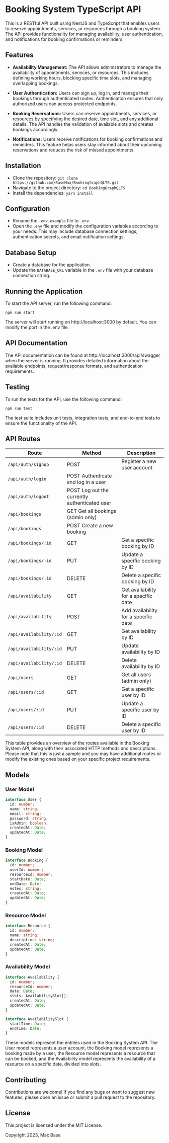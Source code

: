 # Booking System TypeScript API

This is a RESTful API built using NestJS and TypeScript that enables users to reserve appointments, services, or resources through a booking system. The API provides functionality for managing availability, user authentication, and notifications for booking confirmations or reminders.

## Features

- **Availability Management:** The API allows administrators to manage the availability of appointments, services, or resources. This includes defining working hours, blocking specific time slots, and managing overlapping bookings.

- **User Authentication:** Users can sign up, log in, and manage their bookings through authenticated routes. Authentication ensures that only authorized users can access protected endpoints.

- **Booking Reservations:** Users can reserve appointments, services, or resources by specifying the desired date, time slot, and any additional details. The API handles the validation of available slots and creates bookings accordingly.

- **Notifications:** Users receive notifications for booking confirmations and reminders. This feature helps users stay informed about their upcoming reservations and reduces the risk of missed appointments.

## Installation

- Clone the repository: `git clone https://github.com/BaseMax/BookingGraphQLTS.git`
- Navigate to the project directory: `cd BookingGraphQLTS`
- Install the dependencies: `yarn install`

## Configuration

- Rename the `.env.example` file to `.env`.
- Open the `.env` file and modify the configuration variables according to your needs. This may include database connection settings, authentication secrets, and email notification settings.

## Database Setup

- Create a database for the application.
- Update the `DATABASE_URL` variable in the `.env` file with your database connection string.

## Running the Application

To start the API server, run the following command:

```
npm run start
```

The server will start running on http://localhost:3000 by default. You can modify the port in the .env file.

## API Documentation

The API documentation can be found at http://localhost:3000/api/swagger when the server is running. It provides detailed information about the available endpoints, request/response formats, and authentication requirements.

## Testing

To run the tests for the API, use the following command:

```
npm run test
```

The test suite includes unit tests, integration tests, and end-to-end tests to ensure the functionality of the API.

## API Routes

| Route |	Method |	Description |
| ----- | ------ | ------------ |
| `/api/auth/signup` |	POST |	Register a new user account |
| `/api/auth/login` |	POST	Authenticate and log in a user |
| `/api/auth/logout` |	POST	Log out the currently authenticated user |
| `/api/bookings` |	GET	Get all bookings (admin only) |
| `/api/bookings` |	POST	Create a new booking |
| `/api/bookings/:id` |	GET |	Get a specific booking by ID |
| `/api/bookings/:id` |	PUT |	Update a specific booking by ID |
| `/api/bookings/:id` |	DELETE |	Delete a specific booking by ID |
| `/api/availability` |	GET |	Get availability for a specific date |
| `/api/availability` |	POST | Add availability for a specific date |
| `/api/availability/:id` |	GET |	Get availability by ID |
| `/api/availability/:id` |	PUT |	Update availability by ID |
| `/api/availability/:id` |	DELETE |	Delete availability by ID |
| `/api/users` |	GET |	Get all users (admin only) |
| `/api/users/:id` |	GET |	Get a specific user by ID |
| `/api/users/:id` |	PUT |	Update a specific user by ID |
| `/api/users/:id` |	DELETE |	Delete a specific user by ID |

This table provides an overview of the routes available in the Booking System API, along with their associated HTTP methods and descriptions. Please note that this is just a sample and you may have additional routes or modify the existing ones based on your specific project requirements.

## Models

### User Model

```typescript
interface User {
  id: number;
  name: string;
  email: string;
  password: string;
  isAdmin: boolean;
  createdAt: Date;
  updatedAt: Date;
}
```

### Booking Model

```typescript
interface Booking {
  id: number;
  userId: number;
  resourceId: number;
  startDate: Date;
  endDate: Date;
  notes: string;
  createdAt: Date;
  updatedAt: Date;
}
```

### Resource Model

```typescript
interface Resource {
  id: number;
  name: string;
  description: string;
  createdAt: Date;
  updatedAt: Date;
}
```

### Availability Model

```typescript
interface Availability {
  id: number;
  resourceId: number;
  date: Date;
  slots: AvailabilitySlot[];
  createdAt: Date;
  updatedAt: Date;
}

interface AvailabilitySlot {
  startTime: Date;
  endTime: Date;
}
```

These models represent the entities used in the Booking System API. The User model represents a user account, the Booking model represents a booking made by a user, the Resource model represents a resource that can be booked, and the Availability model represents the availability of a resource on a specific date, divided into slots.

## Contributing

Contributions are welcome! If you find any bugs or want to suggest new features, please open an issue or submit a pull request to the repository.

## License

This project is licensed under the MIT License.

Copyright 2023, Max Base

